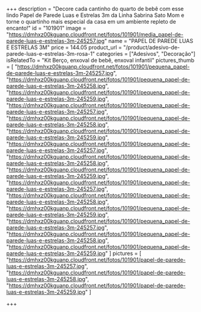 +++
description = "Decore cada cantinho do quarto de bebê com esse lindo Papel de Parede Luas e Estrelas 3m da Linha Sabrina Sato Mom e torne o quartinho mais especial da casa em um ambiente repleto de encanto!"
id = "101901"
image = "https://dmhxz00kguanp.cloudfront.net/fotos/101901/media_papel-de-parede-luas-e-estrelas-3m-245257.jpg"
name = "PAPEL DE PAREDE LUAS E ESTRELAS 3M"
price = 144.05
product_url = "/product/adesivo-de-parede-luas-e-estrelas-3m-rosa-1"
categories = ["Adesivos", "Decoração"]
isRelatedTo = "Kit Berço, enxoval de bebê, enxoval infantil"
pictures_thumb = [
"https://dmhxz00kguanp.cloudfront.net/fotos/101901/pequena_papel-de-parede-luas-e-estrelas-3m-245257.jpg",
"https://dmhxz00kguanp.cloudfront.net/fotos/101901/pequena_papel-de-parede-luas-e-estrelas-3m-245258.jpg",
"https://dmhxz00kguanp.cloudfront.net/fotos/101901/pequena_papel-de-parede-luas-e-estrelas-3m-245259.jpg",
"https://dmhxz00kguanp.cloudfront.net/fotos/101901/pequena_papel-de-parede-luas-e-estrelas-3m-245257.jpg",
"https://dmhxz00kguanp.cloudfront.net/fotos/101901/pequena_papel-de-parede-luas-e-estrelas-3m-245258.jpg",
"https://dmhxz00kguanp.cloudfront.net/fotos/101901/pequena_papel-de-parede-luas-e-estrelas-3m-245259.jpg",
"https://dmhxz00kguanp.cloudfront.net/fotos/101901/pequena_papel-de-parede-luas-e-estrelas-3m-245257.jpg",
"https://dmhxz00kguanp.cloudfront.net/fotos/101901/pequena_papel-de-parede-luas-e-estrelas-3m-245258.jpg",
"https://dmhxz00kguanp.cloudfront.net/fotos/101901/pequena_papel-de-parede-luas-e-estrelas-3m-245259.jpg",
"https://dmhxz00kguanp.cloudfront.net/fotos/101901/pequena_papel-de-parede-luas-e-estrelas-3m-245257.jpg",
"https://dmhxz00kguanp.cloudfront.net/fotos/101901/pequena_papel-de-parede-luas-e-estrelas-3m-245258.jpg",
"https://dmhxz00kguanp.cloudfront.net/fotos/101901/pequena_papel-de-parede-luas-e-estrelas-3m-245259.jpg",
"https://dmhxz00kguanp.cloudfront.net/fotos/101901/pequena_papel-de-parede-luas-e-estrelas-3m-245257.jpg",
"https://dmhxz00kguanp.cloudfront.net/fotos/101901/pequena_papel-de-parede-luas-e-estrelas-3m-245258.jpg",
"https://dmhxz00kguanp.cloudfront.net/fotos/101901/pequena_papel-de-parede-luas-e-estrelas-3m-245259.jpg"
]
pictures = [
    "https://dmhxz00kguanp.cloudfront.net/fotos/101901/papel-de-parede-luas-e-estrelas-3m-245257.jpg",
    "https://dmhxz00kguanp.cloudfront.net/fotos/101901/papel-de-parede-luas-e-estrelas-3m-245258.jpg",
    "https://dmhxz00kguanp.cloudfront.net/fotos/101901/papel-de-parede-luas-e-estrelas-3m-245259.jpg"
    ]

+++
